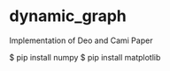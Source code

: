 # dynamic_graph
Implementation of Deo and Cami Paper

$ 
pip install numpy
$ 
pip install matplotlib
